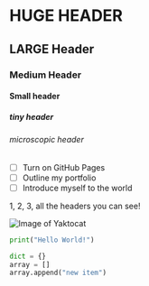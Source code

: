 # HUGE HEADER
## LARGE Header
### Medium Header
#### Small header
##### tiny header
###### microscopic header

- [ ] Turn on GitHub Pages
- [ ] Outline my portfolio
- [ ] Introduce myself to the world

1, 2, 3, all the headers you can see!

![Image of Yaktocat](https://octodex.github.com/images/yaktocat.png)


``` python
print("Hello World!")

dict = {}
array = []
array.append("new item")
```
